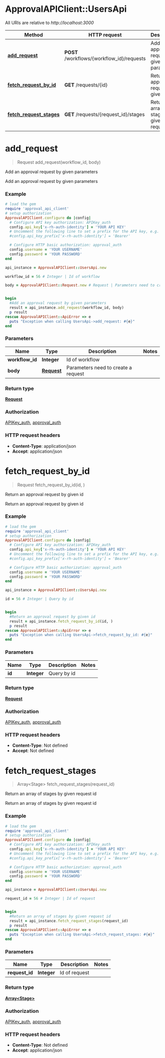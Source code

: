 # ApprovalAPIClient::UsersApi

All URIs are relative to *http://localhost:3000*

Method | HTTP request | Description
------------- | ------------- | -------------
[**add_request**](UsersApi.md#add_request) | **POST** /workflows/{workflow_id}/requests | Add an approval request by given parameters
[**fetch_request_by_id**](UsersApi.md#fetch_request_by_id) | **GET** /requests/{id} | Return an approval request by given id
[**fetch_request_stages**](UsersApi.md#fetch_request_stages) | **GET** /requests/{request_id}/stages | Return an array of stages by given request id


# **add_request**
> Request add_request(workflow_id, body)

Add an approval request by given parameters

Add an approval request by given parameters

### Example
```ruby
# load the gem
require 'approval_api_client'
# setup authorization
ApprovalAPIClient.configure do |config|
  # Configure API key authorization: APIKey_auth
  config.api_key['x-rh-auth-identity'] = 'YOUR API KEY'
  # Uncomment the following line to set a prefix for the API key, e.g. 'Bearer' (defaults to nil)
  #config.api_key_prefix['x-rh-auth-identity'] = 'Bearer'

  # Configure HTTP basic authorization: approval_auth
  config.username = 'YOUR USERNAME'
  config.password = 'YOUR PASSWORD'
end

api_instance = ApprovalAPIClient::UsersApi.new

workflow_id = 56 # Integer | Id of workflow

body = ApprovalAPIClient::Request.new # Request | Parameters need to create a request


begin
  #Add an approval request by given parameters
  result = api_instance.add_request(workflow_id, body)
  p result
rescue ApprovalAPIClient::ApiError => e
  puts "Exception when calling UsersApi->add_request: #{e}"
end
```

### Parameters

Name | Type | Description  | Notes
------------- | ------------- | ------------- | -------------
 **workflow_id** | **Integer**| Id of workflow | 
 **body** | [**Request**](Request.md)| Parameters need to create a request | 

### Return type

[**Request**](Request.md)

### Authorization

[APIKey_auth](../README.md#APIKey_auth), [approval_auth](../README.md#approval_auth)

### HTTP request headers

 - **Content-Type**: application/json
 - **Accept**: application/json



# **fetch_request_by_id**
> Request fetch_request_by_id(id, )

Return an approval request by given id

Return an approval request by given id

### Example
```ruby
# load the gem
require 'approval_api_client'
# setup authorization
ApprovalAPIClient.configure do |config|
  # Configure API key authorization: APIKey_auth
  config.api_key['x-rh-auth-identity'] = 'YOUR API KEY'
  # Uncomment the following line to set a prefix for the API key, e.g. 'Bearer' (defaults to nil)
  #config.api_key_prefix['x-rh-auth-identity'] = 'Bearer'

  # Configure HTTP basic authorization: approval_auth
  config.username = 'YOUR USERNAME'
  config.password = 'YOUR PASSWORD'
end

api_instance = ApprovalAPIClient::UsersApi.new

id = 56 # Integer | Query by id


begin
  #Return an approval request by given id
  result = api_instance.fetch_request_by_id(id, )
  p result
rescue ApprovalAPIClient::ApiError => e
  puts "Exception when calling UsersApi->fetch_request_by_id: #{e}"
end
```

### Parameters

Name | Type | Description  | Notes
------------- | ------------- | ------------- | -------------
 **id** | **Integer**| Query by id | 

### Return type

[**Request**](Request.md)

### Authorization

[APIKey_auth](../README.md#APIKey_auth), [approval_auth](../README.md#approval_auth)

### HTTP request headers

 - **Content-Type**: Not defined
 - **Accept**: Not defined



# **fetch_request_stages**
> Array&lt;Stage&gt; fetch_request_stages(request_id)

Return an array of stages by given request id

Return an array of stages by given request id

### Example
```ruby
# load the gem
require 'approval_api_client'
# setup authorization
ApprovalAPIClient.configure do |config|
  # Configure API key authorization: APIKey_auth
  config.api_key['x-rh-auth-identity'] = 'YOUR API KEY'
  # Uncomment the following line to set a prefix for the API key, e.g. 'Bearer' (defaults to nil)
  #config.api_key_prefix['x-rh-auth-identity'] = 'Bearer'

  # Configure HTTP basic authorization: approval_auth
  config.username = 'YOUR USERNAME'
  config.password = 'YOUR PASSWORD'
end

api_instance = ApprovalAPIClient::UsersApi.new

request_id = 56 # Integer | Id of request


begin
  #Return an array of stages by given request id
  result = api_instance.fetch_request_stages(request_id)
  p result
rescue ApprovalAPIClient::ApiError => e
  puts "Exception when calling UsersApi->fetch_request_stages: #{e}"
end
```

### Parameters

Name | Type | Description  | Notes
------------- | ------------- | ------------- | -------------
 **request_id** | **Integer**| Id of request | 

### Return type

[**Array&lt;Stage&gt;**](Stage.md)

### Authorization

[APIKey_auth](../README.md#APIKey_auth), [approval_auth](../README.md#approval_auth)

### HTTP request headers

 - **Content-Type**: Not defined
 - **Accept**: application/json



